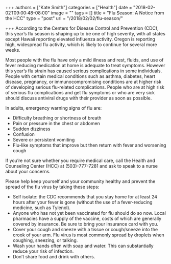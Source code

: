 +++
authors = ["Kate Smith"]
categories = ["Health"]
date = "2018-02-02T09:00:48-08:00"
image = ""
tags = []
title = "Flu Season: A Notice from the HCC"
type = "post"
url = "/2018/02/02/flu-season/"

+++
According to the Centers for Disease Control and Prevention (CDC), this year’s flu season is shaping up to be one of high severity, with all states except Hawaii reporting elevated influenza activity. Oregon is reporting high, widespread flu activity, which is likely to continue for several more weeks.

Most people with the flu have only a mild illness and rest, fluids, and use of fever reducing medication at home is adequate to treat symptoms. However this year’s flu strain has caused serious complications in some individuals. People with certain medical conditions such as asthma, diabetes, heart disease, pregnancy, or immunocompromising conditions are at higher risk of developing serious flu-related complications. People who are at high risk of serious flu complications and get flu symptoms or who are very sick should discuss antiviral drugs with their provider as soon as possible.

In adults, emergency warning signs of flu are:

* Difficulty breathing or shortness of breath
* Pain or pressure in the chest or abdomen
* Sudden dizziness
* Confusion
* Severe or persistent vomiting
* Flu-like symptoms that improve but then return with fever and worsening cough

If you’re not sure whether you require medical care, call the Health and Counseling Center (HCC) at (503)-777-7281 and ask to speak to a nurse about your concerns.

Please help keep yourself and your community healthy and prevent the spread of the flu virus by taking these steps:

* Self isolate: the CDC recommends that you stay home for at least 24 hours after your fever is gone (without the use of a fever-reducing medicine, such as Tylenol).
* Anyone who has not yet been vaccinated for flu should do so now. Local pharmacies have a supply of the vaccine, costs of which are generally covered by insurance. Be sure to bring your insurance card with you.
* Cover your cough and sneeze with a tissue or cough/sneeze into the crook of your arm. Flu virus is most commonly spread by droplets when coughing, sneezing, or talking.
* Wash your hands often with soap and water. This can substantially reduce your risk of infection.
* Don’t share food and drink with others.